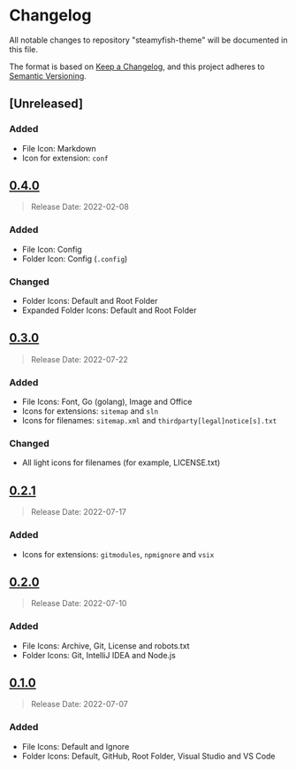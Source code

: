 # Changelog

All notable changes to repository "steamyfish-theme" will be documented in this file.

The format is based on [Keep a Changelog](https://keepachangelog.com/en/1.0.0/),
and this project adheres to [Semantic Versioning](https://semver.org/spec/v2.0.0.html).

## [Unreleased]
<!--
### Added
### Changed
### Deprecated
### Removed
### Fixed
### Security
-->
### Added
- File Icon: Markdown
- Icon for extension: `conf`

## [0.4.0](https://github.com/VitalikLevin/steamyfish-theme/releases/tag/v0.4.0)
> Release Date: 2022-02-08
### Added
- File Icon: Config
- Folder Icon: Config (`.config`)

### Changed
- Folder Icons: Default and Root Folder
- Expanded Folder Icons: Default and Root Folder

## [0.3.0](https://github.com/VitalikLevin/steamyfish-theme/releases/tag/v0.3.0)
> Release Date: 2022-07-22
### Added
- File Icons: Font, Go (golang), Image and Office
- Icons for extensions: `sitemap` and `sln`
- Icons for filenames: `sitemap.xml` and `thirdparty[legal]notice[s].txt`

### Changed
- All light icons for filenames (for example, LICENSE.txt)

## [0.2.1](https://github.com/VitalikLevin/steamyfish-theme/releases/tag/v0.2.1)
> Release Date: 2022-07-17
### Added
- Icons for extensions: `gitmodules`, `npmignore` and `vsix`

## [0.2.0](https://github.com/VitalikLevin/steamyfish-theme/releases/tag/v0.2.0)
> Release Date: 2022-07-10
### Added
- File Icons: Archive, Git, License and robots.txt
- Folder Icons: Git, IntelliJ IDEA and Node.js

## [0.1.0](https://github.com/VitalikLevin/steamyfish-theme/releases/tag/v0.1.0)
> Release Date: 2022-07-07
### Added
- File Icons: Default and Ignore
- Folder Icons: Default, GitHub, Root Folder, Visual Studio and VS Code